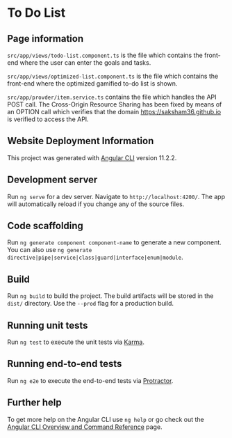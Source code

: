 # To Do List

## Page information
 ```src/app/views/todo-list.component.ts```
 is the file which contains the front-end where the user can enter the goals and tasks.
 
 ```src/app/views/optimized-list.component.ts```
 is the file which contains the front-end where the optimized gamified to-do list is shown.
 
```src/app/provder/item.service.ts``` 
contains the file which handles the API POST call. The Cross-Origin Resource Sharing has been fixed by means of an OPTION call which verifies that the domain https://saksham36.github.io is verified to access the API.

## Website Deployment Information

This project was generated with [Angular CLI](https://github.com/angular/angular-cli) version 11.2.2.

## Development server

Run `ng serve` for a dev server. Navigate to `http://localhost:4200/`. The app will automatically reload if you change any of the source files.

## Code scaffolding

Run `ng generate component component-name` to generate a new component. You can also use `ng generate directive|pipe|service|class|guard|interface|enum|module`.

## Build

Run `ng build` to build the project. The build artifacts will be stored in the `dist/` directory. Use the `--prod` flag for a production build.

## Running unit tests

Run `ng test` to execute the unit tests via [Karma](https://karma-runner.github.io).

## Running end-to-end tests

Run `ng e2e` to execute the end-to-end tests via [Protractor](http://www.protractortest.org/).

## Further help

To get more help on the Angular CLI use `ng help` or go check out the [Angular CLI Overview and Command Reference](https://angular.io/cli) page.
